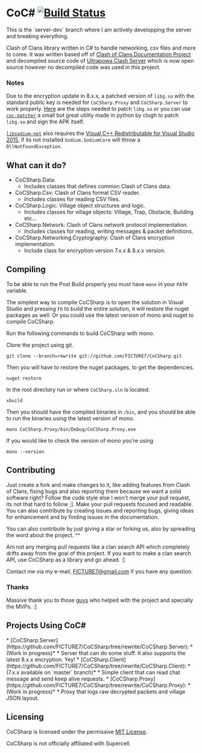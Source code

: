<h1>
CoC# <a href="https://travis-ci.org/FICTURE7/CoCSharp"><img src="https://travis-ci.org/FICTURE7/CoCSharp.svg?branch=server-dev" alt="Build Status"></a>
</h1>
This is the `server-dev` branch where I am actively developping the server and breaking everything.

Clash of Clans library written in C# to handle networking, csv files and more to come.
It was written based off of [Clash of Clans Documentation Project](https://github.com/clanner/cocdp/)
and decompiled source code of [Ultrapowa Clash Server](https://github.com/Ultrapowa/UCS)
which is now open source however no decompiled code was used in this project.

### Notes
Due to the encryption update in 8.x.x, a patched version of `libg.so` with the standard public key is needed for
`CoCSharp.Proxy` and `CoCSharp.Server` to work properly. [Here](https://github.com/clugh/coc-proxy#installation) are the steps needed to patch `libg.so` or you can use [`coc-patcher`](https://github.com/clugh/coc-patcher) a small but great utility made in python by clugh to patch `libg.so` and sign the APK itself.

[`libsodium-net`](https://github.com/adamcaudill/libsodium-net) also requires the
[Visual C++ Redistributable for Visual Studio 2015](https://www.microsoft.com/en-us/download/details.aspx?id=48145), if
its not installed `Sodium.SodiumCore` will throw a `DllNotFoundException`.

## What can it do?
* CoCSharp.Data:
  * Includes classes that defines common Clash of Clans data.
* CoCSharp.Csv: Clash of Clans format CSV reader.
  * Includes classes for reading CSV files.
* CoCSharp.Logic: Village object structures and logic.
  * Includes classes for village objects: Village, Trap, Obstacle, Building etc...
* CoCSharp.Network: Clash of Clans network protocol implementation.
  * Includes classes for reading, writing messages & packet definitions.
* CoCSharp.Networking.Cryptography: Clash of Clans encryption implementation.
  * Include class for encryption version 7.x.x & 8.x.x version.

## Compiling
To be able to run the Post Build properly you must have `mono` in your `PATH` variable.

The simplest way to compile CoCSharp is to open the solution in Visual Studio and pressing `F6` to build the entire
solution, it will restore the nuget packages as well. Or you could use the latest version of mono and nuget to compile CoCSharp.

Run the following commands to build CoCSharp with mono.

Clone the project using git.
```
git clone --branch=rewrite git://github.com/FICTURE7/CoCSharp.git
```
Then you will have to restore the nuget packages, to get the dependencies.
```
nuget restore
```
In the root directory run or where `CoCSharp.sln` is located.
```
xbuild
```
Then you should have the compiled binaries in `/bin`, and you should be able to run the binaries using the latest
version of mono.
```
mono CoCSharp.Proxy/bin/Debug/CoCSharp.Proxy.exe
```

If you would like to check the version of mono you're using
```
mono --version
```

## Contributing
Just create a fork and make changes to it, like adding features from Clash of Clans, fixing bugs and also reporting them
because we want a solid software right? Follow the code style else I won't merge your pull request,
its not that hard to follow ;]. Make your pull requests focused and readable. You can also contribute by
creating issues and reporting bugs, giving ideas for enhancement and by finding issues in the documentation.

You can also contribute by just giving a star or forking us, also by spreading the word about the project. ^^

Am not any merging pull requests like a clan search API which completely drifts away from the goal of this project.
If you want to make a clan search API, use CoCSharp as a library and go ahead. :]

Contact me via my e-mail, FICTURE7@gmail.com if you have any question.

### Thanks
Massive thank you to those [guys](https://github.com/FICTURE7/CoCSharp/blob/rewrite/CONTRIBUTORS) who helped with the project and
specially the MVPs. :]

<h2>Projects Using CoC#</h2>
* [CoCSharp.Server](https://github.com/FICTURE7/CoCSharp/tree/rewrite/CoCSharp.Server): *(Work in progress)*
  * Server that can do some stuff. It also supports the latest 8.x.x encryption. Yey!
* [CoCSharp.Client](https://github.com/FICTURE7/CoCSharp/tree/rewrite/CoCSharp.Client): *(7.x.x available on `master` branch)*
  * Simple client that can read chat message and send keep alive requests.
* [CoCSharp.Proxy](https://github.com/FICTURE7/CoCSharp/tree/rewrite/CoCSharp.Proxy): *(Work in progress)*
  * Proxy that logs raw decrypted packets and village JSON layout.

## Licensing
CoCSharp is licensed under the permissive [MIT License](http://mit-license.org/).

CoCSharp is not officially affiliated with Supercell.

